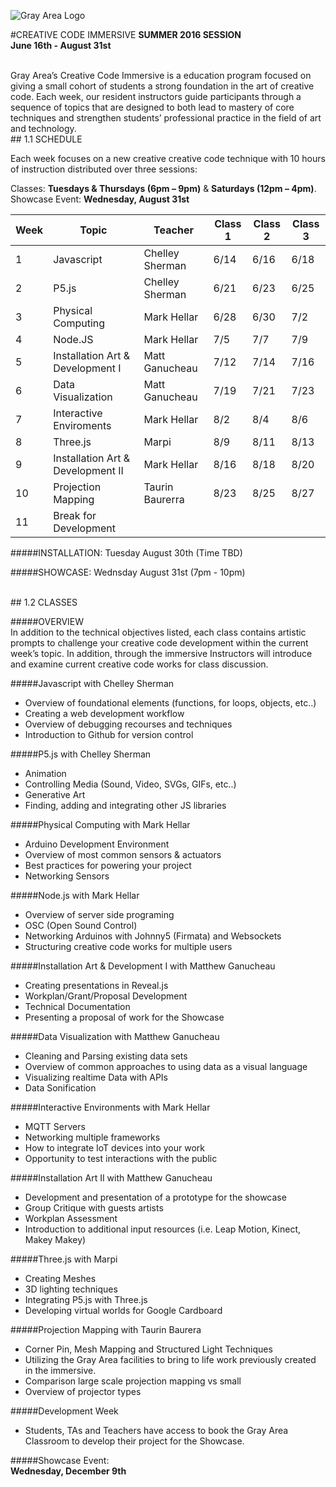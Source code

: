 ![Gray Area Logo](http://grayarea.org/wp-content/uploads/2015/08/ga-banner-logo-left-gray.png)

#CREATIVE CODE IMMERSIVE
**SUMMER 2016 SESSION**  
**June 16th - August 31st**

<br>
Gray Area’s Creative Code Immersive is a education program focused on giving a small cohort of students a strong foundation in the art of creative code. Each week, our resident instructors guide participants through a sequence of topics that are designed to both lead to mastery of core techniques and strengthen students’ professional practice in the field of art and technology.

<br>
## 1.1 SCHEDULE

Each week focuses on a new creative creative code technique with 10 hours of
instruction distributed over three sessions:
   
Classes:	**Tuesdays & Thursdays (6pm – 9pm)** & **Saturdays (12pm – 4pm)**.  
Showcase Event:	**Wednesday, August 31st**

Week | Topic | Teacher | Class 1 |Class 2 | Class 3 
---- | ---- | ---- | ---- | ---- | ----
 1 | Javascript | Chelley Sherman | 6/14 |	6/16 | 	6/18		
 2 | P5.js | Chelley Sherman | 6/21 | 6/23 | 6/25	
 3 | Physical Computing | Mark Hellar | 6/28 |	6/30 | 7/2	
 4 | Node.JS | Mark Hellar | 7/5 | 7/7 | 7/9
 5 | Installation Art & Development I 	|  Matt Ganucheau  | 7/12 | 7/14 | 7/16
 6 | Data Visualization | Matt Ganucheau | 7/19 | 7/21 | 7/23
 7 | Interactive Enviroments |	Mark Hellar | 8/2 | 8/4 | 8/6
 8 | Three.js | Marpi | 8/9 | 8/11 | 8/13 | 	
 9 | Installation Art & Development II |	Mark Hellar | 8/16 | 8/18 | 8/20
 10 | Projection Mapping |	Taurin Baurerra |	8/23 | 8/25 | 8/27	
 11 |	Break for Development

#####INSTALLATION: 
Tuesday August 30th (Time TBD)

#####SHOWCASE: 
Wednsday  August 31st (7pm - 10pm)


<br>
## 1.2 CLASSES

#####OVERVIEW  
In addition to the technical objectives listed, each class contains artistic prompts to challenge your creative code development within the current week’s topic.  In addition, through the immersive Instructors will introduce and examine current creative code works for class discussion.

#####Javascript with Chelley Sherman
* Overview of foundational elements (functions, for loops, objects, etc..)
* Creating a web development workflow
* Overview of debugging recourses and techniques
* Introduction to Github for version control

#####P5.js with Chelley Sherman
* Animation
* Controlling Media (Sound, Video, SVGs, GIFs, etc..)
* Generative Art
* Finding, adding and integrating other JS libraries

#####Physical Computing with Mark Hellar
* Arduino Development Environment
* Overview of most common sensors & actuators
* Best practices for powering your project
* Networking Sensors

#####Node.js with Mark Hellar
* Overview of server side programing
* OSC (Open Sound Control)
* Networking Arduinos with Johnny5 (Firmata) and Websockets
* Structuring creative code works for multiple users

#####Installation Art & Development I with Matthew Ganucheau
* Creating presentations in Reveal.js
* Workplan/Grant/Proposal Development
* Technical Documentation
* Presenting a proposal of work for the Showcase

#####Data Visualization with Matthew Ganucheau
* Cleaning and Parsing existing data sets
* Overview of common approaches to using data as a visual language
* Visualizing realtime Data with APIs
* Data Sonification

#####Interactive Environments with Mark Hellar
* MQTT Servers
* Networking multiple frameworks
* How to integrate IoT devices into your work
* Opportunity to test interactions with the public

#####Installation Art II with Matthew Ganucheau
* Development and presentation of a prototype for the showcase
* Group Critique with guests artists
* Workplan Assessment
* Introduction to additional input resources (i.e. Leap Motion, Kinect, Makey Makey)

#####Three.js with Marpi
* Creating Meshes
* 3D lighting techniques
* Integrating P5.js with Three.js
* Developing virtual worlds for Google Cardboard

#####Projection Mapping with Taurin Baurera
* Corner Pin, Mesh Mapping and Structured Light Techniques
* Utilizing the Gray Area facilities to bring to life work previously created in the immersive.
* Comparison large scale projection mapping vs small
* Overview of projector types

#####Development Week
* Students, TAs and Teachers have access to book the Gray Area Classroom to develop their project for the Showcase.

#####Showcase Event:  	
**Wednesday, December 9th**

